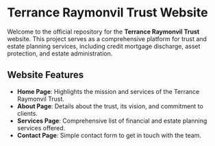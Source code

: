 # Terrance Raymonvil Trust Website

Welcome to the official repository for the **Terrance Raymonvil Trust** website. This project serves as a comprehensive platform for trust and estate planning services, including credit mortgage discharge, asset protection, and estate administration.

## Website Features

- **Home Page**: Highlights the mission and services of the Terrance Raymonvil Trust.
- **About Page**: Details about the trust, its vision, and commitment to clients.
- **Services Page**: Comprehensive list of financial and estate planning services offered.
- **Contact Page**: Simple contact form to get in touch with the team.
